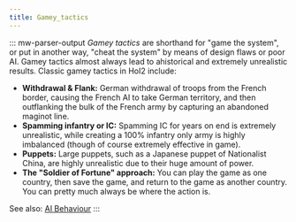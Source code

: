 ```yaml
---
title: Gamey_tactics
---
```

::: mw-parser-output
*Gamey tactics* are shorthand for \"game the system\", or put in another
way, \"cheat the system\" by means of design flaws or poor AI. Gamey
tactics almost always lead to ahistorical and extremely unrealistic
results. Classic gamey tactics in HoI2 include:

-   **Withdrawal & Flank:** German withdrawal of troops from the French
    border, causing the French AI to take German territory, and then
    outflanking the bulk of the French army by capturing an abandoned
    maginot line.
-   **Spamming infantry or IC:** Spamming IC for years on end is
    extremely unrealistic, while creating a 100% infantry only army is
    highly imbalanced (though of course extremely effective in game).
-   **Puppets:** Large puppets, such as a Japanese puppet of Nationalist
    China, are highly unrealistic due to their huge amount of power.
-   **The \"Soldier of Fortune\" approach:** You can play the game as
    one country, then save the game, and return to the game as another
    country. You can pretty much always be where the action is.

See also: [AI Behaviour‎](/wiki/AI_Behaviour "AI Behaviour")
:::
